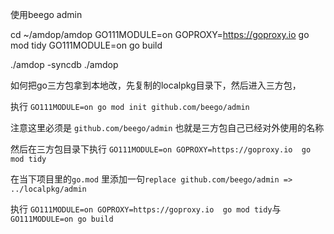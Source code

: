 使用beego admin


cd ~/amdop/amdop
GO111MODULE=on GOPROXY=https://goproxy.io  go mod tidy
GO111MODULE=on go build

./amdop -syncdb
./amdop




如何把go三方包拿到本地改，先复制的localpkg目录下，然后进入三方包，

执行 `GO111MODULE=on go mod init github.com/beego/admin`

注意这里必须是 `github.com/beego/admin` 也就是三方包自己已经对外使用的名称

然后在三方包目录下执行 `GO111MODULE=on GOPROXY=https://goproxy.io  go mod tidy`

在当下项目里的`go.mod` 里添加一句`replace github.com/beego/admin => ../localpkg/admin`

执行 `GO111MODULE=on GOPROXY=https://goproxy.io  go mod tidy`与
`GO111MODULE=on go build`